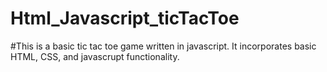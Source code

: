 # Html_Javascript_ticTacToe
#This is a basic tic tac toe game written in javascript. It incorporates basic HTML, CSS, and javascrupt functionality.
